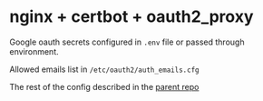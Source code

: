 # nginx + certbot + oauth2_proxy

Google oauth secrets configured in `.env` file or passed through environment.

Allowed emails list in `/etc/oauth2/auth_emails.cfg`

The rest of the config described in the [parent repo](https://github.com/grinnery/abraham)
